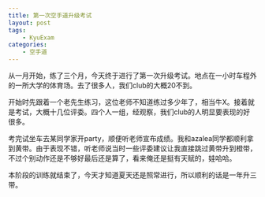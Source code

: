 ```yaml
---
title: 第一次空手道升级考试
layout: post
tags:
    - KyuExam
categories:
    - 空手道
---
```

从一月开始，练了三个月，今天终于进行了第一次升级考试。地点在一小时车程外的一所大学的体育场。去了很多人，我们club的大概20不到。

开始时先跟着一个老先生练习，这位老师不知道练过多少年了，相当牛X。接着就是考试，大概十几位评委。四个人一组，经观察，我们club的人明显要表现的好很多。

考完试坐车去某同学家开party，顺便听老师宣布成绩。我和azalea同学都顺利拿到黄带。由于表现不错，听老师说当时一些评委建议让我直接跳过黄带升到橙带，不过个别动作还是不够好最后还是算了，看来俺还是挺有天赋的，娃哈哈。

本阶段的训练就结束了，今天才知道夏天还是照常进行，所以顺利的话是一年升三带。
